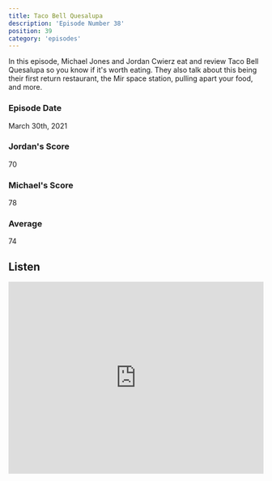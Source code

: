 ```yaml
---
title: Taco Bell Quesalupa
description: 'Episode Number 38'
position: 39
category: 'episodes'
---
```


In this episode, Michael Jones and Jordan Cwierz eat and review Taco Bell Quesalupa so you know if it's worth eating. They also talk about this being their first return restaurant, the Mir space station, pulling apart your food, and more.

### Episode Date

March 30th, 2021

### Jordan's Score

70

### Michael's Score

78

### Average

74

## Listen

<iframe src="https://open.spotify.com/embed-podcast/episode/6Q0MhwUWWD6gKCi32M9KLg" loading="lazy" style="border: 0; width: 100%; height: 380px;" allow="encrypted-media"></iframe>
